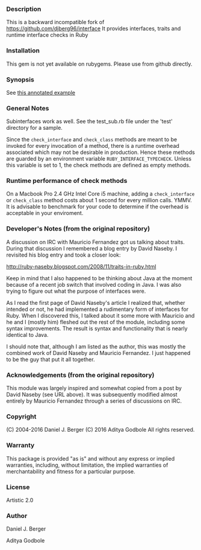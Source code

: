 ### Description
This is a backward incompatible fork of https://github.com/djberg96/interface
It provides interfaces, traits and runtime interface checks in Ruby 

### Installation
This gem is not yet available on rubygems. Please use from github directly.

### Synopsis
See [this annotated example](examples/example_typecheck_trait.rb)

### General Notes
Subinterfaces work as well. See the test_sub.rb file under the 'test'
directory for a sample.

Since the `check_interface` and `check_class` methods are meant to be
invoked for every invocation of a method, there is a runtime overhead
associated which may not be desirable in production. Hence these methods
are guarded by an environment variable `RUBY_INTERFACE_TYPECHECK`. Unless
this variable is set to 1, the check methods are defined as empty methods.

### Runtime performance of check methods
  On a Macbook Pro 2.4 GHz Intel Core i5 machine, adding a `check_interface`
  or `check_class` method costs about 1 second for every million calls. YMMV.
  It is advisable to benchmark for your code to determine if the overhead is
  acceptable in your enviroment.

### Developer's Notes (from the original repository)
  A discussion on IRC with Mauricio Fernandez got us talking about traits.
  During that discussion I remembered a blog entry by David Naseby. I 
  revisited his blog entry and took a closer look:

  http://ruby-naseby.blogspot.com/2008/11/traits-in-ruby.html

  Keep in mind that I also happened to be thinking about Java at the moment
  because of a recent job switch that involved coding in Java. I was also
  trying to figure out what the purpose of interfaces were.

  As I read the first page of David Naseby's article I realized that,
  whether intended or not, he had implemented a rudimentary form of interfaces
  for Ruby. When I discovered this, I talked about it some more with Mauricio
  and he and I (mostly him) fleshed out the rest of the module, including some
  syntax improvements. The result is syntax and functionality that is nearly
  identical to Java.

  I should note that, although I am listed as the author, this was mostly the
  combined work of David Naseby and Mauricio Fernandez. I just happened to be
  the guy that put it all together.

### Acknowledgements (from the original repository)
  This module was largely inspired and somewhat copied from a post by
  David Naseby (see URL above). It was subsequently modified almost entirely
  by Mauricio Fernandez through a series of discussions on IRC.
	
### Copyright
  (C) 2004-2016 Daniel J. Berger
  (C) 2016 Aditya Godbole
  All rights reserved.
	
### Warranty
  This package is provided "as is" and without any express or
  implied warranties, including, without limitation, the implied
  warranties of merchantability and fitness for a particular purpose.
	
### License
  Artistic 2.0
	
### Author
  Daniel J. Berger
  
  Aditya Godbole
